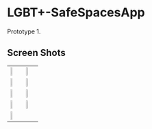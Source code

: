 # LGBT+-SafeSpacesApp
Prototype 1.

## Screen Shots
<table class="tg">
<tr>
    <td class="tg-031e"><img src="https://cloud.githubusercontent.com/assets/6146961/14621962/ab3ef4c2-0594-11e6-8f43-a9ba2addc25d.png" height="35%"></td>
    <td class="tg-031e"><img src="https://cloud.githubusercontent.com/assets/6146961/14621971/b8ae45e0-0594-11e6-98ed-09773375a4c6.png" height="35%"></td>
  </tr>
  <tr>
    <td class="tg-031e"><img src="https://cloud.githubusercontent.com/assets/6146961/14621967/b2512fa0-0594-11e6-8566-609fde2b66ba.png" height="35%"></td>
        <td class="tg-031e"><img src="https://cloud.githubusercontent.com/assets/6181897/14653388/cade47d0-0646-11e6-98ee-e9d87b3dc5ff.png" height="35%"></td>
  </tr>
    <tr>
    <td class="tg-031e"><img src="https://cloud.githubusercontent.com/assets/6181897/14653389/cae2483a-0646-11e6-99ce-5f19f28329bf.png" height="35%"></td>
    <td class="tg-031e"><img src="https://cloud.githubusercontent.com/assets/6181897/15053470/db0da754-12d0-11e6-9ebc-0c953f7d5cb9.png" height="35%"></td>
  </tr>
   <tr>
    <td class="tg-031e"><img src="https://cloud.githubusercontent.com/assets/6181897/15053486/e5bfd2bc-12d0-11e6-90d8-0188b0333575.png" height="35%"></td>
    <td class="tg-031e"><img src="https://cloud.githubusercontent.com/assets/6181897/15053496/f01c3368-12d0-11e6-90dd-eaf2e0434994.png" height="35%"></td>
  </tr>
     <tr>
    <td class="tg-031e"><img src="https://cloud.githubusercontent.com/assets/6181897/15053501/f5db02d4-12d0-11e6-94c1-10f503a7932c.png" height="35%"></td>
  </tr>
</table>
